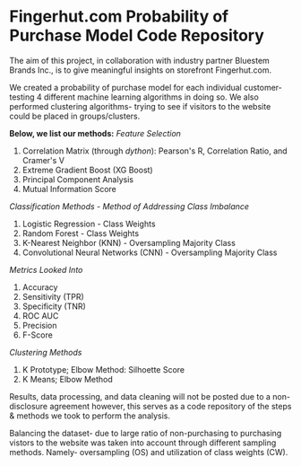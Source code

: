 # Fingerhut.com Probability of Purchase Model Code Repository

The aim of this project, in collaboration with industry partner Bluestem Brands Inc., is to give meaningful insights on storefront Fingerhut.com. 

We created a probability of purchase model for each individual customer- testing 4 different machine learning algorithms in doing so. We also performed clustering algorithms- trying to see if visitors to the website could be placed in groups/clusters.

**Below, we list our methods:**
_Feature Selection_

1. Correlation Matrix (through _dython_): Pearson's R, Correlation Ratio, and Cramer's V
3. Extreme Gradient Boost (XG Boost)
4. Principal Component Analysis
5. Mutual Information Score

_Classification Methods - Method of Addressing Class Imbalance_

1. Logistic Regression - Class Weights
2. Random Forest - Class Weights
3. K-Nearest Neighbor (KNN) - Oversampling Majority Class
4. Convolutional Neural Networks (CNN) - Oversampling Majority Class

_Metrics Looked Into_

1. Accuracy
2. Sensitivity (TPR)
3. Specificity (TNR)
4. ROC AUC 
5. Precision
6. F-Score

_Clustering Methods_

1. K Prototype; Elbow Method: Silhoette Score 
2. K Means; Elbow Method

Results, data processing, and data cleaning will not be posted due to a non-disclosure agreement however, this serves as a code repository of the steps & methods we took to perform the analysis. 

Balancing the dataset- due to large ratio of non-purchasing to purchasing vistors to the website was taken into account through different sampling methods. Namely- oversampling (OS) and utilization of class weights (CW). 

